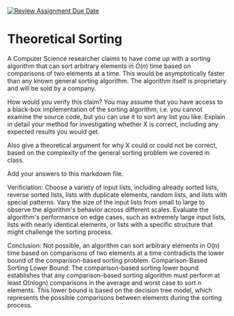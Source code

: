 [![Review Assignment Due Date](https://classroom.github.com/assets/deadline-readme-button-24ddc0f5d75046c5622901739e7c5dd533143b0c8e959d652212380cedb1ea36.svg)](https://classroom.github.com/a/9YUeXH71)
# Theoretical Sorting

A Computer Science researcher claims to have come up with a sorting algorithm
that can sort arbitrary elements in $O(n)$ time based on comparisons of two
elements at a time. This would be asymptotically faster than any known general
sorting algorithm. The algorithm itself is proprietary and will be sold by a
company.

How would you verify this claim? You may assume that you have access to a
black-box implementation of the sorting algorithm, i.e. you cannot examine the
source code, but you can use it to sort any list you like. Explain in detail
your method for investigating whether X is correct, including any expected
results you would get.

Also give a theoretical argument for why X could or could not be correct, based
on the complexity of the general sorting problem we covered in class.

Add your answers to this markdown file.

Verificiation:
Choose a variety of input lists, including already sorted lists, reverse sorted lists, lists with duplicate elements, random lists, and lists with special patterns.
Vary the size of the input lists from small to large to observe the algorithm's behavior across different scales. Evaluate the algorithm's performance on edge cases, such as extremely large input lists, lists with nearly identical elements, or lists with a specific structure that might challenge the sorting process.

Conclusion:
Not possible, an algorithm can sort arbitrary elements in O(n) time based on comparisons of two elements at a time contradicts the lower bound of the comparison-based sorting problem.
Comparison-Based Sorting Lower Bound:
The comparison-based sorting lower bound establishes that any comparison-based sorting algorithm must perform at least Ω(nlogn) comparisons in the average and worst case to sort n elements.
This lower bound is based on the decision tree model, which represents the possible comparisons between elements during the sorting process.
